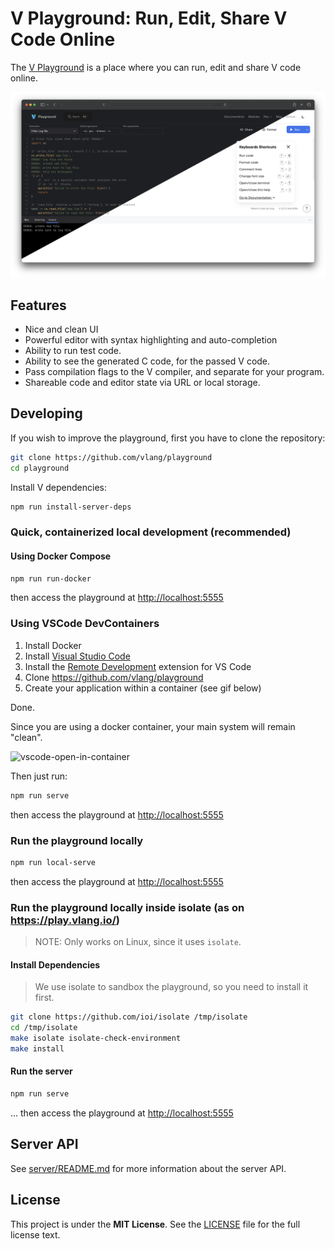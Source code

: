 # V Playground: Run, Edit, Share V Code Online

The [V Playground](https://play.vlang.io/) is a place where you can run, edit and share V
code online.

![](./docs/images/cover.png)

## Features

- Nice and clean UI
- Powerful editor with syntax highlighting and auto-completion
- Ability to run test code.
- Ability to see the generated C code, for the passed V code.
- Pass compilation flags to the V compiler, and separate for your program.
- Shareable code and editor state via URL or local storage.

## Developing

If you wish to improve the playground, first you have to clone the repository:

```bash
git clone https://github.com/vlang/playground
cd playground
```

Install V dependencies:

```bash
npm run install-server-deps
```

### Quick, containerized local development (recommended)

#### Using Docker Compose

```bash
npm run run-docker
```

then access the playground at <http://localhost:5555>

### Using VSCode DevContainers

1. Install Docker
2. Install [Visual Studio Code](https://code.visualstudio.com/)
3. Install the
   [Remote Development](https://marketplace.visualstudio.com/items?itemName=ms-vscode-remote.vscode-remote-extensionpack)
   extension for VS Code
4. Clone <https://github.com/vlang/playground>
5. Create your application within a container (see gif below)

Done.

Since you are using a docker container, your main system will remain "clean".

![vscode-open-in-container](https://user-images.githubusercontent.com/17727170/197407889-88fe33b0-8e95-47fe-b2db-598fd307140e.gif)

Then just run:

```sh
npm run serve
```

then access the playground at <http://localhost:5555>

### Run the playground locally

```bash
npm run local-serve
```

then access the playground at <http://localhost:5555>

### Run the playground locally inside isolate (as on https://play.vlang.io/)

> NOTE: Only works on Linux, since it uses `isolate`.

#### Install Dependencies

> We use isolate to sandbox the playground, so you need to install it first.

```bash
git clone https://github.com/ioi/isolate /tmp/isolate
cd /tmp/isolate
make isolate isolate-check-environment
make install
```

#### Run the server

```bash
npm run serve
```

... then access the playground at <http://localhost:5555>

## Server API

See [server/README.md](./server/README.md) for more information about the server API.

## License

This project is under the **MIT License**.
See the [LICENSE](https://github.com/vlang/playground/blob/main/LICENSE)
file for the full license text.

